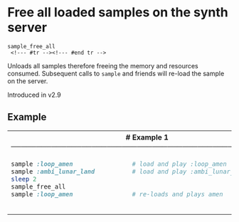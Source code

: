 # Free all loaded samples on the synth server

```
sample_free_all 
 <!--- #tr --><!--- #end tr -->
```


Unloads all samples therefore freeing the memory and resources consumed. Subsequent calls to `sample` and friends will re-load the sample on the server.

Introduced in v2.9

## Example

<table class="examples">
<tr>
<th colspan="2" class="even head"># Example 1 ──────────────────────────────────────────────────────</th>
</tr>
<tr>
<td class="even">

```ruby
sample :loop_amen       
sample :ambi_lunar_land 
sleep 2
sample_free_all
sample :loop_amen       



```

</td>
<td class="even">

<!--- #tr -->
```ruby
# load and play :loop_amen
# load and play :ambi_lunar_land
 
 
# re-loads and plays amen



```
<!--- #end tr -->

</td>
</tr>
</table>

